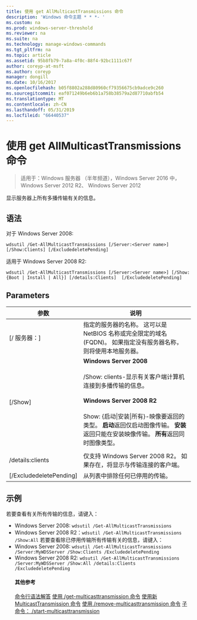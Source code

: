```yaml
---
title: 使用 get AllMulticastTransmissions 命令
description: 'Windows 命令主题 * * *- '
ms.custom: na
ms.prod: windows-server-threshold
ms.reviewer: na
ms.suite: na
ms.technology: manage-windows-commands
ms.tgt_pltfrm: na
ms.topic: article
ms.assetid: 95b8fb79-7a8a-4f0c-88f4-92bc1111c67f
author: coreyp-at-msft
ms.author: coreyp
manager: dongill
ms.date: 10/16/2017
ms.openlocfilehash: b05f8802a288d80960cf79356675cb9adce9c260
ms.sourcegitcommit: eaf071249b6eb6b1a758b38579a2d87710abfb54
ms.translationtype: MT
ms.contentlocale: zh-CN
ms.lasthandoff: 05/31/2019
ms.locfileid: "66440537"
---
```

# <a name="using-the-get-allmulticasttransmissions-command"></a>使用 get AllMulticastTransmissions 命令

>适用于：Windows 服务器 （半年频道），Windows Server 2016 中，Windows Server 2012 R2、 Windows Server 2012

显示服务器上所有多播传输有关的信息。
## <a name="syntax"></a>语法
对于 Windows Server 2008:
```
wdsutil /Get-AllMulticastTransmissions [/Server:<Server name>] [/Show:Clients] [/ExcludedeletePending]
```
适用于 Windows Server 2008 R2:
```
wdsutil /Get-AllMulticastTransmissions [/Server:<Server name>] [/Show:{Boot | Install | All}] [/details:Clients]  [/ExcludedeletePending]
```
## <a name="parameters"></a>Parameters

|        参数        |                                                                                                                                                                                                                                                                   说明                                                                                                                                                                                                                                                                    |
|-------------------------|--------------------------------------------------------------------------------------------------------------------------------------------------------------------------------------------------------------------------------------------------------------------------------------------------------------------------------------------------------------------------------------------------------------------------------------------------------------------------------------------------------------------------------------------------|
| [/ 服务器：<Server name>] |                                                                                                                                                                                 指定的服务器的名称。 这可以是 NetBIOS 名称或完全限定的域名 (FQDN)。 如果指定没有服务器名称，则将使用本地服务器。                                                                                                                                                                                  |
|         [/Show]         | **Windows Server 2008**<br /><br />/Show: clients-显示有关客户端计算机连接到多播传输的信息。<br /><br />**Windows Server 2008 R2**<br /><br />Show: {启动&#124;安装&#124;所有}-映像要返回的类型。                                **启动**返回仅启动图像传输。                                  **安装**返回只能在安装映像传输。 **所有**返回同时图像类型。 |
|                         |                                                                                                                                                                                                                                                                                                                                                                                                                                                                                                                                                  |
|    /details:clients     |                                                                                                                                                                                              仅支持 Windows Server 2008 R2。 如果存在，将显示与传输连接的客户端。                                                                                                                                                                                               |
| [/ExcludedeletePending] |                                                                                                                                                                                                                                              从列表中排除任何已停用的传输。                                                                                                                                                                                                                                               |

## <a name="BKMK_examples"></a>示例
若要查看有关所有传输的信息，请键入：
- Windows Server 2008: `wdsutil /Get-AllMulticastTransmissions`
- Windows Server 2008 R2：`wdsutil /Get-AllMulticastTransmissions /Show:All` 若要查看除已停用传输所有传输有关的信息，请键入：
- Windows Server 2008: `wdsutil /Get-AllMulticastTransmissions /Server:MyWDSServer /Show:Clients /ExcludedeletePending`
- Windows Server 2008 R2: `wdsutil /Get-AllMulticastTransmissions /Server:MyWDSServer /Show:All /details:Clients /ExcludedeletePending`
  #### <a name="additional-references"></a>其他参考
  [命令行语法解答](command-line-syntax-key.md)
  [使用 /get-multicasttransmission 命令](using-the-get-multicasttransmission-command.md)
  [使用新 MulticastTransmission 命令](using-the-new-multicasttransmission-command.md)
  [使用 /remove-multicasttransmission 命令](using-the-remove-multicasttransmission-command.md)
  [子命令： /start-multicasttransmission](subcommand-start-multicasttransmission.md)
